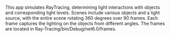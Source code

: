 This app simulates RayTracing, determining light interactions with objects and corresponding light levels. 
Scenes include various objects and a light source, with the entire scene rotating 360 degrees over 90 frames. Each frame captures the lighting on the objects from different angles.
The frames are located in Ray-Tracing/bin/Debug/net6.0/frames.
